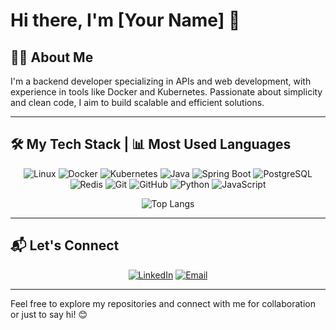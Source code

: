 # Hi there, I'm [Your Name] 👋

## 👨‍💻 About Me
I'm a backend developer specializing in APIs and web development, with experience in tools like Docker and Kubernetes. Passionate about simplicity and clean code, I aim to build scalable and efficient solutions.

---

## 🛠️ My Tech Stack | 📊 Most Used Languages
<div align="center">

![Linux](https://img.shields.io/badge/Linux-%23FCC624.svg?style=flat&logo=linux&logoColor=black) ![Docker](https://img.shields.io/badge/Docker-%232496ED.svg?style=flat&logo=docker&logoColor=white) ![Kubernetes](https://img.shields.io/badge/Kubernetes-%23326CE5.svg?style=flat&logo=kubernetes&logoColor=white) ![Java](https://img.shields.io/badge/Java-%23ED8B00.svg?style=flat&logo=java&logoColor=white) ![Spring Boot](https://img.shields.io/badge/Spring_Boot-%236DB33F.svg?style=flat&logo=spring-boot&logoColor=white) ![PostgreSQL](https://img.shields.io/badge/PostgreSQL-%23336791.svg?style=flat&logo=postgresql&logoColor=white) ![Redis](https://img.shields.io/badge/Redis-%23DC382D.svg?style=flat&logo=redis&logoColor=white) ![Git](https://img.shields.io/badge/Git-%23F05033.svg?style=flat&logo=git&logoColor=white) ![GitHub](https://img.shields.io/badge/GitHub-%23181717.svg?style=flat&logo=github&logoColor=white) ![Python](https://img.shields.io/badge/Python-%233776AB.svg?style=flat&logo=python&logoColor=white) ![JavaScript](https://img.shields.io/badge/JavaScript-%23F7DF1E.svg?style=flat&logo=javascript&logoColor=black)

![Top Langs](https://github-readme-stats.vercel.app/api/top-langs/?username=yourusername&layout=compact&theme=radical)

</div>

---

## 📬 Let's Connect
<div align="center">

[![LinkedIn](https://img.shields.io/badge/LinkedIn-0077B5.svg?style=flat&logo=linkedin&logoColor=white)](https://www.linkedin.com/in/yourusername) [![Email](https://img.shields.io/badge/Email-D14836.svg?style=flat&logo=gmail&logoColor=white)](mailto:youremail@example.com)

</div>

---

Feel free to explore my repositories and connect with me for collaboration or just to say hi! 😊
